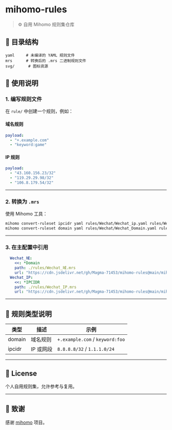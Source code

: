 # mihomo-rules

> ⚙️ 自用 Mihomo 规则集仓库

## 📁 目录结构
```
yaml     # 未编译的 YAML 规则文件
mrs      # 转换后的 .mrs 二进制规则文件
svg/      # 图标资源
```

## 🚀 使用说明

### 1. 编写规则文件
在 `rule/` 中创建一个规则，例如：

#### 域名规则
```yaml
payload:
  - "+.example.com"
  - "keyword:game"
```

#### IP 规则
```yaml
payload:
  - "43.160.156.23/32"
  - "119.29.29.98/32"
  - "106.8.179.54/32"
```

---

### 2. 转换为 `.mrs`
使用 Mihomo 工具：
```bash
mihomo convert-ruleset ipcidr yaml rules/Wechat/Wechat_ip.yaml rules/Wechat/Wechat_ip.mrs
mihomo convert-ruleset domain yaml rules/Wechat/Wechat_Domain.yaml rules/Wechat/Wechat_Domain.mrs
```

---

### 3. 在主配置中引用
```yaml
  Wechat_域:
    <<: *Domain
    path: ./rules/Wechat_域.mrs
    url: "https://cdn.jsdelivr.net/gh/Magma-71453/mihomo-rules@main/mihomo/rules/Wechat/Wechat_Domain.mrs"    
  Wechat_IP:
    <<: *IPCIDR
    path: ./rules/Wechat_IP.mrs
    url: "https://cdn.jsdelivr.net/gh/Magma-71453/mihomo-rules@main/mihomo/rules/Wechat/Wechat_ip.mrs"
```

---

## 📖 规则类型说明
| 类型 | 描述 | 示例 |
|------|------|------|
| domain | 域名规则 | `+.example.com` / `keyword:foo` |
| ipcidr | IP 或网段 | `8.8.8.8/32` / `1.1.1.0/24` |

---

## 📜 License
个人自用规则集，允许参考与复用。

---

## 🌟 致谢
感谢 [mihomo](https://github.com/MetaCubeX/mihomo) 项目。
